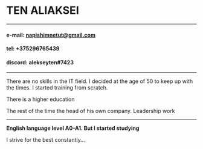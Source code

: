 # TEN ALIAKSEI

*******************

#### e-mail: napishimnetut@gmail.com

#### tel: +375296765439

#### discord: alekseyten#7423

*******************

There are no skills in the IT field. I decided at the age of 50 to keep up with the times.
I started training from scratch.


There is a higher education


The rest of the time the head of his own company.
Leadership work


------------------------

**English language level A0-A1.
But I started studying**

I strive for the best constantly...














